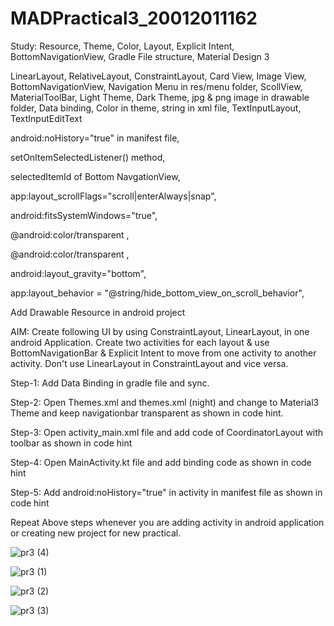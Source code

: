 # MADPractical3_20012011162
Study: Resource, Theme, Color, Layout, Explicit Intent, BottomNavigationView, Gradle File structure, Material Design 3

LinearLayout, RelativeLayout, ConstraintLayout, Card View, Image View, BottomNavigationView, Navigation Menu in res/menu folder, ScollView, MaterialToolBar, Light Theme, Dark Theme, jpg & png image in drawable folder, Data binding, Color in theme, string in xml file, TextInputLayout, TextInputEditText

android:noHistory="true" in manifest file,

setOnItemSelectedListener() method,

selectedItemId of Bottom NavgationView,

app:layout_scrollFlags="scroll|enterAlways|snap",

android:fitsSystemWindows="true",

<item name= "android:navigationBarColor" > @android:color/transparent </item>,

<item name= "android:statusBarColor" > @android:color/transparent </item>,

android:layout_gravity="bottom",

app:layout_behavior = "@string/hide_bottom_view_on_scroll_behavior",

Add Drawable Resource in android project

AIM: Create following UI by using ConstraintLayout, LinearLayout, in one android Application. Create two activities for each layout & use BottomNavigationBar & Explicit Intent to move from one activity to another activity. Don't use LinearLayout in ConstraintLayout and vice versa.

Step-1: Add Data Binding in gradle file and sync.

Step-2: Open Themes.xml and themes.xml (night) and change to Material3 Theme and keep navigationbar transparent as shown in code hint.

Step-3: Open activity_main.xml file and add code of CoordinatorLayout with toolbar as shown in code hint

Step-4: Open MainActivity.kt file and add binding code as shown in code hint

Step-5: Add android:noHistory="true" in activity in manifest file as shown in code hint

Repeat Above steps whenever you are adding activity in android application or creating new project for new practical.

![pr3 (4)](https://user-images.githubusercontent.com/92240128/189668473-b3c30860-dad8-4fc1-ada2-7e3f8bac9eb2.jpeg)

![pr3 (1)](https://user-images.githubusercontent.com/92240128/189668486-ab4dde62-db78-4836-8077-2b9393ff391b.jpeg)

![pr3 (2)](https://user-images.githubusercontent.com/92240128/189668490-e89affa5-c232-4176-a55c-0ed2461fe933.jpeg)

![pr3 (3)](https://user-images.githubusercontent.com/92240128/189668497-b28f9b13-5126-41f4-ac4c-7ac34079a8dc.jpeg)
